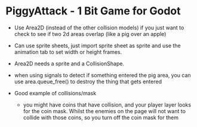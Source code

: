 # PiggyAttack - 1 Bit Game for Godot
- Use Area2D (instead of the other collision models) if you just want to check to see if two 2d areas overlap (like a pig over an apple)
- Can use sprite sheets, just import sprite sheet as sprite and use the animation tab to set width or height frames.
- Area2D needs a sprite and a CollisionShape.
- when using signals to detect if something entered the pig area, you can use area.queue_free() to destroy the thing that gets entered

- Good example of collisions/mask
	- you might have coins that have collision, and your player layer looks for the coin mask. Whilst the enemies on the page will not want to collide with those coins, so you turn off the coin mask for them 
